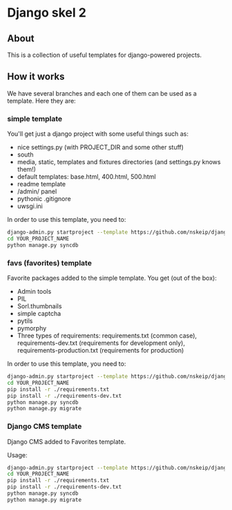 # Django skel 2

## About ##
This is a collection of useful templates for django-powered projects.

## How it works ##
We have several branches and each one of them can be used as a template. Here they are:

### simple template ###
You'll get just a django project with some useful things such as:
* nice settings.py (with PROJECT_DIR and some other stuff)
* south
* media, static, templates and fixtures directories (and settings.py knows them!)
* default templates: base.html, 400.html, 500.html
* readme template
* /admin/ panel
* pythonic .gitignore
* uwsgi.ini

In order to use this template, you need to:
```bash
django-admin.py startproject --template https://github.com/nskeip/django-skel2/zipball/simple --extension py,md,ini YOUR_PROJECT_NAME
cd YOUR_PROJECT_NAME
python manage.py syncdb
```

### favs (favorites) template ###
Favorite packages added to the simple template.
You get (out of the box):
* Admin tools
* PIL
* Sorl.thumbnails
* simple captcha
* pytils
* pymorphy
* Three types of requirements: requirements.txt (common case), requirements-dev.txt (requirements for development only), requirements-production.txt (requirements for production)

In order to use this template, you need to:
```bash
django-admin.py startproject --template https://github.com/nskeip/django-skel2/zipball/favs --extension py,md,ini YOUR_PROJECT_NAME
cd YOUR_PROJECT_NAME
pip install -r ./requirements.txt
pip install -r ./requirements-dev.txt
python manage.py syncdb
python manage.py migrate
```

### Django CMS template ###
Django CMS added to Favorites template.

Usage:
```bash
django-admin.py startproject --template https://github.com/nskeip/django-skel2/zipball/django-cms --extension py,md,ini YOUR_PROJECT_NAME
cd YOUR_PROJECT_NAME
pip install -r ./requirements.txt
pip install -r ./requirements-dev.txt
python manage.py syncdb
python manage.py migrate
```